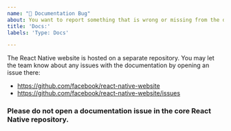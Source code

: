 ```yaml
---
name: "📃 Documentation Bug"
about: You want to report something that is wrong or missing from the documentation.
title: 'Docs:'
labels: 'Type: Docs'

---
```


The React Native website is hosted on a separate repository. You may let the
team know about any issues with the documentation by opening an issue there:
- https://github.com/facebook/react-native-website
- https://github.com/facebook/react-native-website/issues

### Please do not open a documentation issue in the core React Native repository.
